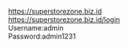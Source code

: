 https://superstorezone.biz.id<br>
https://superstorezone.biz.id/login<br>
Username:admin<br>
Password:admin1231<br>
